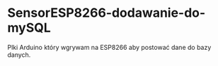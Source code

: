 # SensorESP8266-dodawanie-do-mySQL
Plki Arduino który wgrywam na ESP8266 aby postować dane do bazy danych. 
